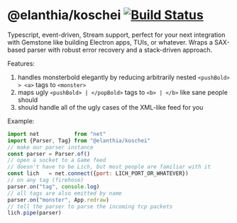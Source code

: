 # @elanthia/koschei [![Build Status](https://travis-ci.org/elanthia-online/koschei.svg?branch=master)](https://travis-ci.org/elanthia-online/koschei)

Typescript, event-driven, Stream support, perfect for your next integration with Gemstone like building Electron apps, TUIs, or whatever.  Wraps a SAX-based parser with robust error recovery and a stack-driven approach.

Features:

1. handles monsterbold elegantly by reducing arbitrarily nested `<pushBold> > <a>` tags to `<monster>`
2. maps ugly `<pushBold> | </popBold>` tags to `<b> | </b>` like sane people should
3. should handle all of the ugly cases of the XML-like feed for you

Example:

```javascript
import net           from "net"
import {Parser, Tag} from "@elanthia/koschei"
// make our parser instance
const parser = Parser.of()
// open a socket to a Game feed 
// doesn't have to be Lich, but most people are familiar with it
const lich   = net.connect({port: LICH_PORT_OR_WHATEVER})
// on any tag (firehose)
parser.on("tag", console.log)
// all tags are also emitted by name
parser.on("monster", App.redraw)
// tell the parser to parse the incoming tcp packets
lich.pipe(parser)
```

